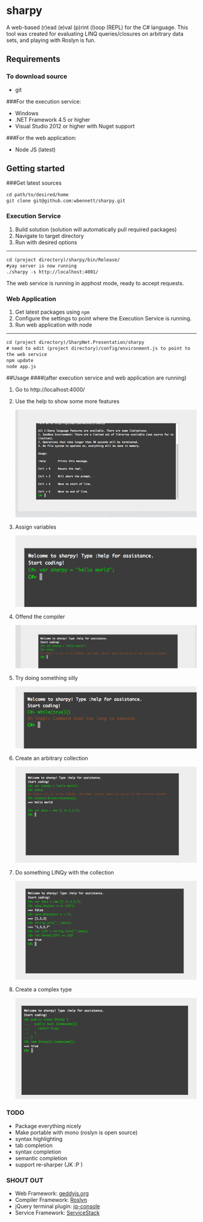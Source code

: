 sharpy
==========================

A web-based (r)ead (e)val (p)rint (l)oop (REPL) for the C# language. This tool was created for evaluating LINQ queries/closures on arbitrary data sets, and playing with Roslyn is fun.

Requirements
------------

### To download source
- git

###For the execution service:

- Windows
- .NET Framework 4.5 or higher
- Visual Studio 2012  or higher with Nuget support

###For the web application:

- Node JS (latest)

Getting started
---------------

###Get latest sources

    cd path/to/desired/home
    git clone git@github.com:wbennett/sharpy.git


### Execution Service

1. Build solution (solution will automatically pull required packages)
2. Navigate to target directory
3. Run with desired options

* * *
    cd (project directory)/sharpy/bin/Release/
    #yay server is now running
    ./sharpy -s http://localhost:4001/

The web service is running in apphost mode, ready to accept requests.

### Web Application
1. Get latest packages using `npm`
2. Configure the settings to point where the Execution Service is running.
3. Run web application with node

* * *
 
    cd (project directory)/SharpNet.Presentation/sharpy
    # need to edit (project directory)/config/environment.js to point to the web service
    npm update
    node app.js

##Usage 
####(after execution service and web application are running)
1. Go to http://localhost:4000/

2. Use the help to show some more features

    ![alt help](https://github.com/wbennett/sharpy/raw/master/docs/images/help.png)

3. Assign variables

    ![alt assign](https://github.com/wbennett/sharpy/raw/master/docs/images/assign.png)

4. Offend the compiler

    ![alt offend](https://github.com/wbennett/sharpy/raw/master/docs/images/offend.png)

5. Try doing something silly

    ![alt silly](https://github.com/wbennett/sharpy/raw/master/docs/images/silly.png)

6. Create an arbitrary collection

    ![alt collection](https://github.com/wbennett/sharpy/raw/master/docs/images/collection.png)

7. Do something LINQy with the collection

    ![alt linq](https://github.com/wbennett/sharpy/raw/master/docs/images/linq.png)

8. Create a complex type

    ![alt complex](https://github.com/wbennett/sharpy/raw/master/docs/images/complex.png)

    

### TODO

- Package everything nicely
- Make portable with mono (roslyn is open source)
- syntax highlighting
- tab completion
- syntax completion
- semantic completion
- support re-sharper (JK :P )


### SHOUT OUT

- Web Framework: [geddyjs.org](http://geddyjs.org)
- Compiler Framework: [Roslyn](http://msdn.microsoft.com/en-us/vstudio/roslyn.aspx)
- jQuery terminal plugin: [jq-console](https://github.com/replit/jq-console)
- Service Framework: [ServiceStack](https://github.com/ServiceStackV3/ServiceStackV3)
